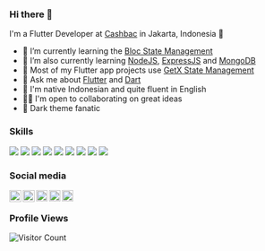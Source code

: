 ### Hi there 👋

I'm a Flutter Developer at [Cashbac](https://cashbac.com/) in Jakarta, Indonesia 🌆

- 🔭 I’m currently learning the [Bloc State Management](https://bloclibrary.dev)
- 🌱 I’m also currently learning [NodeJS](https://nodejs.org/), [ExpressJS](https://expressjs.com/) and [MongoDB](https://www.mongodb.com/)
- 📱 Most of my Flutter app projects use [GetX State Management](https://pub.dev/packages/get)
- 💬 Ask me about [Flutter](https://flutter.dev) and [Dart](https://dart.dev)
- 📣 I'm native Indonesian and quite fluent in English
- 🧑‍💻 I'm open to collaborating on great ideas
- 🧛 Dark theme fanatic


### Skills

![](https://img.shields.io/badge/Flutter-02569B?style=for-the-badge&logo=flutter&logoColor=white)
![](https://img.shields.io/badge/Dart-0175C2?style=for-the-badge&logo=dart&logoColor=white)
![](https://img.shields.io/badge/JavaScript-F7DF1E?style=for-the-badge&logo=javascript&logoColor=black)
![](https://img.shields.io/badge/Node.js-43853D?style=for-the-badge&logo=node.js&logoColor=white)
![](https://img.shields.io/badge/Express.js-404D59?style=for-the-badge)
![](https://img.shields.io/badge/PHP-777BB4?style=for-the-badge&logo=php&logoColor=white)
![](https://img.shields.io/badge/MongoDB-4EA94B?style=for-the-badge&logo=mongodb&logoColor=white)
![](https://img.shields.io/badge/MySQL-00000F?style=for-the-badge&logo=mysql&logoColor=white)
![](https://img.shields.io/badge/jQuery-0769AD?style=for-the-badge&logo=jquery&logoColor=white)
<!-- ![](https://img.shields.io/badge/HTML5-E34F26?style=for-the-badge&logo=html5&logoColor=white)
![](https://img.shields.io/badge/CSS3-1572B6?style=for-the-badge&logo=css3&logoColor=white)
![](https://img.shields.io/badge/Bootstrap-563D7C?style=for-the-badge&logo=bootstrap&logoColor=white)
![](https://img.shields.io/badge/iOS-000000?style=for-the-badge&logo=ios&logoColor=white)
![](https://img.shields.io/badge/Android-3DDC84?style=for-the-badge&logo=android&logoColor=white) -->


### Social media <br>

[<img align="left" alt="profile.io" height="21px" src="https://img.shields.io/badge/website-000000?style=for-the-badge&logo=About.me&logoColor=white" />](https://dev.page/nazar/)
[<img align="left" alt="profile.io" height="21px" src="https://img.shields.io/badge/Gmail-D14836?style=for-the-badge&logo=gmail&logoColor=white" />](mailto:xpnazar@gmail.com)
[<img align="left" alt="instagram | Twitter" height="20px" src="https://img.shields.io/badge/Instagram-E4405F?style=for-the-badge&logo=instagram&logoColor=white" />](https://instagram.com/nazar.rd/)
[<img align="left" alt="twitter | Twitter" height="20px" src="https://img.shields.io/badge/Twitter-1DA1F2?style=for-the-badge&logo=twitter&logoColor=white" />](https://twitter.com/xpnazar/)
[<img align="left" alt="linkedin | LinkedIn" height="20px" src="https://img.shields.io/badge/LinkedIn-0077B5?style=for-the-badge&logo=linkedin&logoColor=white" />](https://linkedin.com/in/nazarudin/) <br>

 
<!-- ### Github stats

![github lang](https://github-readme-stats.vercel.app/api/top-langs/?username=nazarrd&count_private=true$cache_seconds=1800&theme=github_dark)&emsp;
![github stats](https://github-readme-stats.vercel.app/api?username=nazarrd&show_icons=true&count_private=true$cache_seconds=1800&theme=github_dark)<br> -->


### Profile Views

![Visitor Count](https://profile-counter.glitch.me/{nazarrd}/count.svg) 

